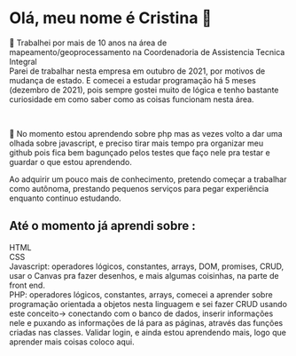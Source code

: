<h1>Olá, meu nome é Cristina  👋 </h1>


 <p>🔭 Trabalhei por mais de 10 anos na área de mapeamento/geoprocessamento na Coordenadoria de Assistencia Tecnica Integral<br>
 Parei de trabalhar nesta empresa em outubro de 2021, por motivos de mudança de estado. E comecei a estudar programação há 5 meses (dezembro de 2021),
 pois sempre gostei muito de lógica e tenho bastante curiosidade em como saber como as coisas funcionam nesta área. </p> <br>

<p>🌱 No momento estou aprendendo sobre php mas as vezes volto a dar uma olhada sobre javascript, e preciso tirar mais tempo pra organizar meu github pois fica bem bagunçado pelos testes que faço nele pra testar e guardar o que estou aprendendo.</p>
Ao adquirir um pouco mais de conhecimento, pretendo começar a trabalhar como autônoma, prestando pequenos serviços para pegar experiência enquanto continuo estudando.<br>

<h2>Até o momento já aprendi sobre :</h2>

HTML<br>
CSS<br>
Javascript: operadores lógicos, constantes, arrays, DOM, promises, CRUD, usar o Canvas pra fazer desenhos, e mais algumas coisinhas, na parte de front end.<br>
PHP: operadores lógicos, constantes, arrays, comecei a aprender sobre programação orientada a objetos nesta linguagem e sei fazer CRUD usando este conceito-> conectando com o banco de dados, inserir informações nele e puxando as informações de lá para as páginas, através das funções criadas nas classes. Validar login, e ainda estou aprendendo mais, logo que aprender mais coisas coloco aqui. <br>




